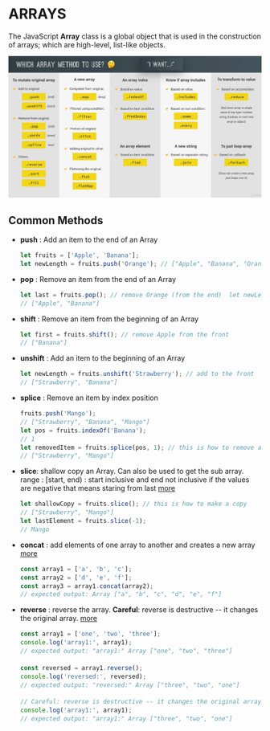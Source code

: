 # ARRAYS

The JavaScript **Array** class is a global object that is used in the construction of arrays; which are high-level, list-like objects.

![common_methods](./resource/arraysFunc.png)

## Common Methods

- **push** : Add an item to the end of an Array

  ```javascript
  let fruits = ['Apple', 'Banana'];
  let newLength = fruits.push('Orange'); // ["Apple", "Banana", "Orange"]
  ```

- **pop** : Remove an item from the end of an Array

  ```javascript
  let last = fruits.pop(); // remove Orange (from the end)  let newLength = fruits.push('Orange');
  // ["Apple", "Banana"]
  ```

- **shift** : Remove an item from the beginning of an Array

  ```javascript
  let first = fruits.shift(); // remove Apple from the front
  // ["Banana"]
  ```

- **unshift** : Add an item to the beginning of an Array

  ```javascript
  let newLength = fruits.unshift('Strawberry'); // add to the front
  // ["Strawberry", "Banana"]
  ```

- **splice** : Remove an item by index position

  ```javascript
  fruits.push('Mango');
  // ["Strawberry", "Banana", "Mango"]
  let pos = fruits.indexOf('Banana');
  // 1
  let removedItem = fruits.splice(pos, 1); // this is how to remove an item
  // ["Strawberry", "Mango"]
  ```

- **slice**: shallow copy an Array. Can also be used to get the sub array.
  range : [start, end) : start inclusive and end not inclusive
  if the values are negative that means staring from last
  [more](https://developer.mozilla.org/en-US/docs/Web/JavaScript/Reference/Global_Objects/Array/slice)

  ```javascript
  let shallowCopy = fruits.slice(); // this is how to make a copy
  // ["Strawberry", "Mango"]
  let lastElement = fruits.slice(-1);
  // Mango
  ```

- **concat** : add elements of one array to another and creates a new array [more](https://developer.mozilla.org/en-US/docs/Web/JavaScript/Reference/Global_Objects/Array/concat)
  ```javascript
  const array1 = ['a', 'b', 'c'];
  const array2 = ['d', 'e', 'f'];
  const array3 = array1.concat(array2);
  // expected output: Array ["a", "b", "c", "d", "e", "f"]
  ```
- **reverse** : reverse the array. **Careful**: reverse is destructive -- it changes the original array. [more](https://developer.mozilla.org/en-US/docs/Web/JavaScript/Reference/Global_Objects/Array/reverse)

  ```javascript
  const array1 = ['one', 'two', 'three'];
  console.log('array1:', array1);
  // expected output: "array1:" Array ["one", "two", "three"]

  const reversed = array1.reverse();
  console.log('reversed:', reversed);
  // expected output: "reversed:" Array ["three", "two", "one"]

  // Careful: reverse is destructive -- it changes the original array.
  console.log('array1:', array1);
  // expected output: "array1:" Array ["three", "two", "one"]
  ```
